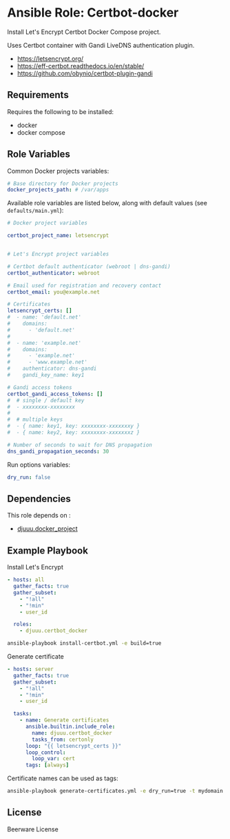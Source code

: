 Ansible Role: Certbot-docker
============================

Install Let's Encrypt Certbot Docker Compose project.

Uses Certbot container with Gandi LiveDNS authentication plugin.

- https://letsencrypt.org/
- https://eff-certbot.readthedocs.io/en/stable/
- https://github.com/obynio/certbot-plugin-gandi

Requirements
------------

Requires the following to be installed:
- docker
- docker compose

Role Variables
--------------

Common Docker projects variables:

```yaml
# Base directory for Docker projects
docker_projects_path: # /var/apps
```

Available role variables are listed below, along with default values (see `defaults/main.yml`):

```yaml
# Docker project variables

certbot_project_name: letsencrypt


# Let's Encrypt project variables

# Certbot default authenticator (webroot | dns-gandi)
certbot_authenticator: webroot

# Email used for registration and recovery contact
certbot_email: you@example.net

# Certificates
letsencrypt_certs: []
#  - name: 'default.net'
#    domains:
#      - 'default.net'
#
#  - name: 'example.net'
#    domains:
#      - 'example.net'
#      - 'www.example.net'
#    authenticator: dns-gandi
#    gandi_key_name: key1

# Gandi access tokens
certbot_gandi_access_tokens: []
#  # single / default key
#  - xxxxxxxx-xxxxxxxx
#
#  # multiple keys
#  - { name: key1, key: xxxxxxxx-xxxxxxxy }
#  - { name: key2, key: xxxxxxxx-xxxxxxxz }

# Number of seconds to wait for DNS propagation
dns_gandi_propagation_seconds: 30
```

Run options variables:

```yaml
dry_run: false
```

Dependencies
------------

This role depends on :
- [djuuu.docker_project](https://github.com/Djuuu/ansible-role-docker-project)

Example Playbook
----------------

Install Let's Encrypt

```yaml
- hosts: all
  gather_facts: true
  gather_subset:
    - "!all"
    - "!min"
    - user_id

  roles:
    - djuuu.certbot_docker
```

```bash
ansible-playbook install-certbot.yml -e build=true
```

Generate certificate

```yaml
- hosts: server
  gather_facts: true
  gather_subset:
    - "!all"
    - "!min"
    - user_id

  tasks:
    - name: Generate certificates
      ansible.builtin.include_role:
        name: djuuu.certbot_docker
        tasks_from: certonly
      loop: "{{ letsencrypt_certs }}"
      loop_control:
        loop_var: cert
      tags: [always]
```

Certificate names can be used as tags:
```bash
ansible-playbook generate-certificates.yml -e dry_run=true -t mydomain.net
```

License
-------

Beerware License
